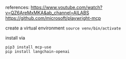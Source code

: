 references:
https://www.youtube.com/watch?v=QZ6AreMxMKA&ab_channel=AILABS
https://github.com/microsoft/playwright-mcp

create a virtual environment
`source venv/bin/activate`

install via

```
pip3 install mcp-use
pip install langchain-openai
```
